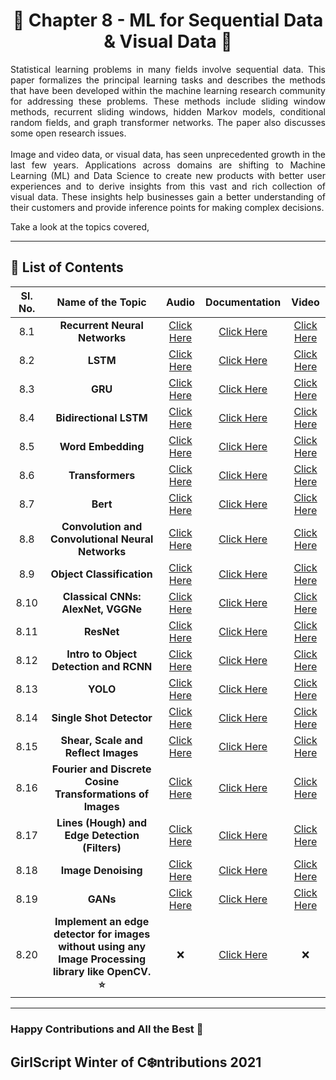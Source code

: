 <div align = 'center'>
  <h1> 🔶 Chapter 8 - ML for Sequential Data & Visual Data 🔶 </h1>
  </div>
  
  <p align = 'justify'>Statistical learning problems in many fields involve sequential data. This paper formalizes the principal learning tasks and describes
the methods that have been developed within the machine learning research community for addressing these problems. These methods include
sliding window methods, recurrent sliding windows, hidden Markov models, conditional random fields, and graph transformer networks. The paper also discusses some open research issues.<br><br>Image and video data, or visual data, has seen unprecedented growth in the last few years. Applications across domains are shifting to Machine Learning (ML) and Data Science to create new products with better user experiences and to derive insights from this vast and rich collection of visual data. These insights help businesses gain a better understanding of their customers and provide inference points for making complex decisions.</p>

Take a look at the topics covered,
******************************************************************
## 📌 List of Contents

| Sl. No. | Name of the Topic | Audio | Documentation | Video |
| :-: | :-: | :-: | :-: | :-: |
| 8.1 | **Recurrent Neural Networks** | [Click Here](https://github.com/girlscript/winter-of-contributing/blob/Machine_Learning/Machine_Learning/ML_For_Sequential_Data_%26_Visual_Data/ML_8_1_RNN_(A).md) | [Click Here](https://github.com/girlscript/winter-of-contributing/blob/Machine_Learning/Machine_Learning/ML_For_Sequential_Data_%26_Visual_Data/ML_8_1_RNN_(D).ipynb) | [Click Here](https://github.com/girlscript/winter-of-contributing/blob/Machine_Learning/Machine_Learning/ML_For_Sequential_Data_%26_Visual_Data/ML_8_1_RNN_(V).md) |
| 8.2 | **LSTM** | [Click Here](https://github.com/girlscript/winter-of-contributing/blob/Machine_Learning/Machine_Learning/ML_For_Sequential_Data_%26_Visual_Data/ML_8_2_LSTM_(A).md) | [Click Here](https://github.com/girlscript/winter-of-contributing/blob/Machine_Learning/Machine_Learning/ML_For_Sequential_Data_%26_Visual_Data/ML_8_2_LSTM_(D).ipynb) | [Click Here](https://github.com/girlscript/winter-of-contributing/blob/Machine_Learning/Machine_Learning/ML_For_Sequential_Data_%26_Visual_Data/ML_8_2_LSTM_(V).md) |
| 8.3 | **GRU** | [Click Here](https://github.com/girlscript/winter-of-contributing/blob/Machine_Learning/Machine_Learning/ML_For_Sequential_Data_%26_Visual_Data/ML_8_3_GRU_(A).md) | [Click Here](https://github.com/girlscript/winter-of-contributing/blob/Machine_Learning/Machine_Learning/ML_For_Sequential_Data_%26_Visual_Data/ML_8_3_GRU_(D).md) | [Click Here](https://github.com/girlscript/winter-of-contributing/blob/Machine_Learning/Machine_Learning/ML_For_Sequential_Data_%26_Visual_Data/ML_8_3_GRU_(V).md) |
| 8.4 | **Bidirectional LSTM** | [Click Here](https://github.com/girlscript/winter-of-contributing/blob/Machine_Learning/Machine_Learning/ML_For_Sequential_Data_%26_Visual_Data/ML_8_4_Bidirectional_LSTM_(A).md) | [Click Here](https://github.com/girlscript/winter-of-contributing/blob/Machine_Learning/Machine_Learning/ML_For_Sequential_Data_%26_Visual_Data/ML_8_4_Bidirectional_LSTM_(D).md) | [Click Here](https://github.com/girlscript/winter-of-contributing/blob/Machine_Learning/Machine_Learning/ML_For_Sequential_Data_%26_Visual_Data/ML_8_4_Bidirectional_LSTM_(V).md) |
| 8.5 | **Word Embedding** | [Click Here](https://github.com/girlscript/winter-of-contributing/blob/Machine_Learning/Machine_Learning/ML_For_Sequential_Data_%26_Visual_Data/ML_8_5_Word_Embedding(A).md) | [Click Here](https://github.com/girlscript/winter-of-contributing/blob/Machine_Learning/Machine_Learning/ML_For_Sequential_Data_%26_Visual_Data/ML_8_5_Word%20Embedding_(D).md) | [Click Here](https://github.com/girlscript/winter-of-contributing/blob/Machine_Learning/Machine_Learning/ML_For_Sequential_Data_%26_Visual_Data/ML_8_5_Word_Embedding_(V).md) |
| 8.6 | **Transformers** | [Click Here](https://github.com/girlscript/winter-of-contributing/blob/Machine_Learning/Machine_Learning/ML_For_Sequential_Data_%26_Visual_Data/ML_8_6_Transformers_(A).md) | [Click Here](https://github.com/girlscript/winter-of-contributing/blob/Machine_Learning/Machine_Learning/ML_For_Sequential_Data_%26_Visual_Data/ML_8_6_Transformers%20(D)%20.md) | [Click Here](https://github.com/girlscript/winter-of-contributing/blob/Machine_Learning/Machine_Learning/ML_For_Sequential_Data_%26_Visual_Data/ML_8_6_Transformers_(V).md) |
| 8.7 | **Bert** | [Click Here](https://github.com/girlscript/winter-of-contributing/blob/Machine_Learning/Machine_Learning/ML_For_Sequential_Data_%26_Visual_Data/ML_8_7_Bert_(A).md) | [Click Here](https://github.com/girlscript/winter-of-contributing/blob/Machine_Learning/Machine_Learning/ML_For_Sequential_Data_%26_Visual_Data/ML_8_7_Bert_(D).md) | [Click Here](https://github.com/girlscript/winter-of-contributing/blob/Machine_Learning/Machine_Learning/ML_For_Sequential_Data_%26_Visual_Data/ML_8_7_Bert_(V).md) |
| 8.8 | **Convolution and Convolutional Neural Networks** | [Click Here](https://github.com/girlscript/winter-of-contributing/blob/Machine_Learning/Machine_Learning/ML_For_Sequential_Data_%26_Visual_Data/ML_8_8_Convolution_and_CNNs(_A).md) | [Click Here](https://github.com/girlscript/winter-of-contributing/blob/Machine_Learning/Machine_Learning/ML_For_Sequential_Data_%26_Visual_Data/ML_8_8_Convolution_and_CNNs_(D).ipynb) | [Click Here](https://github.com/girlscript/winter-of-contributing/blob/Machine_Learning/Machine_Learning/ML_For_Sequential_Data_%26_Visual_Data/ML_8_8_Convolution_and_CNNs_(V).md) |
| 8.9 | **Object Classification** | [Click Here](https://github.com/girlscript/winter-of-contributing/blob/Machine_Learning/Machine_Learning/ML_For_Sequential_Data_%26_Visual_Data/ML_8_9_Object%20Classification_(A).md) | [Click Here](https://github.com/girlscript/winter-of-contributing/blob/Machine_Learning/Machine_Learning/ML_For_Sequential_Data_%26_Visual_Data/ML_8_9%20_Object_Classification(D).md) | [Click Here](https://github.com/girlscript/winter-of-contributing/blob/Machine_Learning/Machine_Learning/ML_For_Sequential_Data_%26_Visual_Data/ML_8_9_Object_Classification_(V).md) |
| 8.10 | **Classical CNNs: AlexNet, VGGNe** | [Click Here](https://github.com/girlscript/winter-of-contributing/blob/Machine_Learning/Machine_Learning/ML_For_Sequential_Data_%26_Visual_Data/ML_8_10_Classical_CNNs_AlexNet_VGGNet_(A).md) | [Click Here](https://github.com/girlscript/winter-of-contributing/blob/Machine_Learning/Machine_Learning/ML_For_Sequential_Data_%26_Visual_Data/ML_8_10_Classical_CNNs_AlexNet_VGGNet_(D).ipynb) | [Click Here](https://github.com/girlscript/winter-of-contributing/blob/Machine_Learning/Machine_Learning/ML_For_Sequential_Data_%26_Visual_Data/ML_8_10_Classical_CNNs_AlexNet_VGGNet_(V).md) |
| 8.11 | **ResNet** | [Click Here](https://github.com/girlscript/winter-of-contributing/blob/Machine_Learning/Machine_Learning/ML_For_Sequential_Data_%26_Visual_Data/ML_8_11_ResNet_(A).md) | [Click Here](https://github.com/girlscript/winter-of-contributing/blob/Machine_Learning/Machine_Learning/ML_For_Sequential_Data_%26_Visual_Data/ML_8_11_ResNet_(D).ipynb) | [Click Here](https://github.com/girlscript/winter-of-contributing/blob/Machine_Learning/Machine_Learning/ML_For_Sequential_Data_%26_Visual_Data/ML_8_11_ResNet_(V).md) |
| 8.12 | **Intro to Object Detection and RCNN** | [Click Here](https://github.com/girlscript/winter-of-contributing/blob/Machine_Learning/Machine_Learning/ML_For_Sequential_Data_%26_Visual_Data/ML_8_12_What_is_Object_Detection_and_RCNN_(A).md) | [Click Here](https://github.com/girlscript/winter-of-contributing/blob/Machine_Learning/Machine_Learning/ML_For_Sequential_Data_%26_Visual_Data/ML_8_12_What_is_Object_Detection_and_RCNN_(D).ipynb) | [Click Here](https://github.com/girlscript/winter-of-contributing/blob/Machine_Learning/Machine_Learning/ML_For_Sequential_Data_%26_Visual_Data/ML_8_12_What_is_Object_Detection_and_RCNN_(V).md) |
| 8.13 | **YOLO** | [Click Here](https://github.com/girlscript/winter-of-contributing/blob/Machine_Learning/Machine_Learning/ML_For_Sequential_Data_%26_Visual_Data/ML_8_13_YOLO_(A).md) | [Click Here](https://github.com/girlscript/winter-of-contributing/blob/Machine_Learning/Machine_Learning/ML_For_Sequential_Data_%26_Visual_Data/ML_8_13_YOLO(D).md) | [Click Here](https://github.com/girlscript/winter-of-contributing/blob/Machine_Learning/Machine_Learning/ML_For_Sequential_Data_%26_Visual_Data/ML_8_13_YOLO(V).md) |
| 8.14 | **Single Shot Detector** | [Click Here](https://github.com/girlscript/winter-of-contributing/blob/Machine_Learning/Machine_Learning/ML_For_Sequential_Data_%26_Visual_Data/ML_8_14_Single_Shot_Detector_(A).md) | [Click Here](https://github.com/girlscript/winter-of-contributing/blob/Machine_Learning/Machine_Learning/ML_For_Sequential_Data_%26_Visual_Data/ML_8_14_Single%20Shot%20Detector%20(D).md) | [Click Here](https://github.com/girlscript/winter-of-contributing/blob/Machine_Learning/Machine_Learning/ML_For_Sequential_Data_%26_Visual_Data/ML_8_14_Single_Shot_Detector_(V).md) |
| 8.15 | **Shear, Scale and Reflect Images** | [Click Here](https://github.com/girlscript/winter-of-contributing/blob/Machine_Learning/Machine_Learning/ML_For_Sequential_Data_%26_Visual_Data/ML_8_15_Shear_Scale_and_Reflect_Images_(A).md) | [Click Here](https://github.com/girlscript/winter-of-contributing/blob/Machine_Learning/Machine_Learning/ML_For_Sequential_Data_%26_Visual_Data/ML_8_15_Shear_Scale_%26_Reflect_Images_(D).ipynb) | [Click Here](https://github.com/girlscript/winter-of-contributing/blob/Machine_Learning/Machine_Learning/ML_For_Sequential_Data_%26_Visual_Data/ML_8_15%20_Shear_Scale_and_Reflect%20Images_(V).md) |
| 8.16 | **Fourier and Discrete Cosine Transformations of Images** | [Click Here](https://github.com/girlscript/winter-of-contributing/blob/Machine_Learning/Machine_Learning/ML_For_Sequential_Data_%26_Visual_Data/ML_8_16_Fourier_and_Discrete_Cosine_Transformations_of_Images_(A).md) | [Click Here](https://github.com/girlscript/winter-of-contributing/blob/Machine_Learning/Machine_Learning/ML_For_Sequential_Data_%26_Visual_Data/ML_8_16_Fourier_and_Discrete_Cosine_Transformtions_of_Images_(D).ipynb) | [Click Here](https://github.com/girlscript/winter-of-contributing/blob/Machine_Learning/Machine_Learning/ML_For_Sequential_Data_%26_Visual_Data/ML_8_16_Fourier_and_Discrete_Cosine_Transformations_of_Images_(V).md) |
| 8.17 | **Lines (Hough) and Edge Detection (Filters)** | [Click Here](https://github.com/girlscript/winter-of-contributing/blob/Machine_Learning/Machine_Learning/ML_For_Sequential_Data_%26_Visual_Data/ML_8_17_Lines_(Hough)_and_Edge_Detection_(Filters)_(A).md) | [Click Here](https://github.com/girlscript/winter-of-contributing/blob/Machine_Learning/Machine_Learning/ML_For_Sequential_Data_%26_Visual_Data/ML_8_17_Lines_(Hough)_and_Edge_Detection_(Filters)_(D).ipynb) | [Click Here](https://github.com/girlscript/winter-of-contributing/blob/Machine_Learning/Machine_Learning/ML_For_Sequential_Data_%26_Visual_Data/ML_8_17_Lines_(Hough)_and_Edge_Detection_(Filters)_(V).md) |
| 8.18 | **Image Denoising** | [Click Here](https://github.com/girlscript/winter-of-contributing/blob/Machine_Learning/Machine_Learning/ML_For_Sequential_Data_%26_Visual_Data/ML_8_18_Image_Denoising%20(A).md) | [Click Here](https://github.com/girlscript/winter-of-contributing/blob/Machine_Learning/Machine_Learning/ML_For_Sequential_Data_%26_Visual_Data/ML_8_18_Image_Denoising_(D).ipynb) | [Click Here](https://github.com/girlscript/winter-of-contributing/blob/Machine_Learning/Machine_Learning/ML_For_Sequential_Data_%26_Visual_Data/ML_8_18_Image_Denoising_(V).md) |
| 8.19 | **GANs** | [Click Here](https://github.com/girlscript/winter-of-contributing/blob/Machine_Learning/Machine_Learning/ML_For_Sequential_Data_%26_Visual_Data/ML_8_19_GAN_(A).md) | [Click Here](https://github.com/girlscript/winter-of-contributing/blob/Machine_Learning/Machine_Learning/ML_For_Sequential_Data_%26_Visual_Data/ML_8_19_GAN(D).ipynb) | [Click Here](https://github.com/girlscript/winter-of-contributing/blob/Machine_Learning/Machine_Learning/ML_For_Sequential_Data_%26_Visual_Data/ML_8_19_GAN_(V).md) |
| 8.20 | **Implement an edge detector for images without using any Image Processing library like OpenCV. ⭐** | :x: | [Click Here](https://github.com/girlscript/winter-of-contributing/blob/Machine_Learning/Machine_Learning/ML_For_Sequential_Data_%26_Visual_Data/ML_8_20__Implement_an_edge_detector_for_images_without_using_any_Image_Processing_library_like_OpenCV_(D).ipynb) | :x: |

**************************************************************************
### Happy Contributions and All the Best 🚀
## GirlScript Winter of C:snowflake:ntributions 2021

